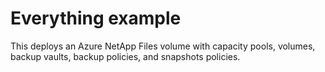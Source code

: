 # Everything example

This deploys an Azure NetApp Files volume with capacity pools, volumes, backup vaults, backup policies, and snapshots policies.

